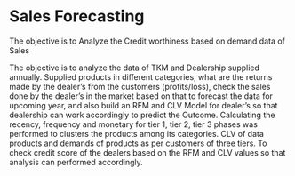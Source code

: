 # Sales Forecasting
The objective is to Analyze the Credit worthiness based on demand data of Sales

The objective is to analyze the data of TKM and Dealership supplied annually. Supplied products in different categories, what are the returns made by the dealer’s from the customers (profits/loss), check the sales done by the dealer’s in the market based on that to forecast the data for upcoming year, and also build an RFM and CLV Model for dealer’s so that dealership can work accordingly  to predict the Outcome.
Calculating the recency, frequency and monetary for tier 1, tier 2, tier 3 phases was performed to clusters the products among its categories.
CLV of data products and demands of products as per customers of three tiers.
To check credit score of the dealers based on the RFM and CLV values so that analysis can performed accordingly.
